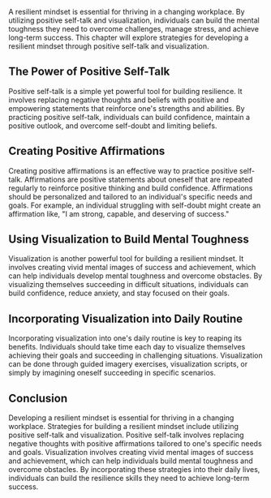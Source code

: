 
A resilient mindset is essential for thriving in a changing workplace. By utilizing positive self-talk and visualization, individuals can build the mental toughness they need to overcome challenges, manage stress, and achieve long-term success. This chapter will explore strategies for developing a resilient mindset through positive self-talk and visualization.

The Power of Positive Self-Talk
-------------------------------

Positive self-talk is a simple yet powerful tool for building resilience. It involves replacing negative thoughts and beliefs with positive and empowering statements that reinforce one's strengths and abilities. By practicing positive self-talk, individuals can build confidence, maintain a positive outlook, and overcome self-doubt and limiting beliefs.

Creating Positive Affirmations
------------------------------

Creating positive affirmations is an effective way to practice positive self-talk. Affirmations are positive statements about oneself that are repeated regularly to reinforce positive thinking and build confidence. Affirmations should be personalized and tailored to an individual's specific needs and goals. For example, an individual struggling with self-doubt might create an affirmation like, "I am strong, capable, and deserving of success."

Using Visualization to Build Mental Toughness
---------------------------------------------

Visualization is another powerful tool for building a resilient mindset. It involves creating vivid mental images of success and achievement, which can help individuals develop mental toughness and overcome obstacles. By visualizing themselves succeeding in difficult situations, individuals can build confidence, reduce anxiety, and stay focused on their goals.

Incorporating Visualization into Daily Routine
----------------------------------------------

Incorporating visualization into one's daily routine is key to reaping its benefits. Individuals should take time each day to visualize themselves achieving their goals and succeeding in challenging situations. Visualization can be done through guided imagery exercises, visualization scripts, or simply by imagining oneself succeeding in specific scenarios.

Conclusion
----------

Developing a resilient mindset is essential for thriving in a changing workplace. Strategies for building a resilient mindset include utilizing positive self-talk and visualization. Positive self-talk involves replacing negative thoughts with positive affirmations tailored to one's specific needs and goals. Visualization involves creating vivid mental images of success and achievement, which can help individuals build mental toughness and overcome obstacles. By incorporating these strategies into their daily lives, individuals can build the resilience skills they need to achieve long-term success.
